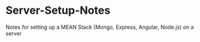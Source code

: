 Server-Setup-Notes
==================

Notes for setting up a MEAN Stack (Mongo, Express, Angular, Node.js) on a server
